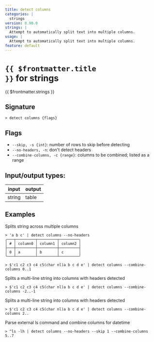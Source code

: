 ```yaml
---
title: detect columns
categories: |
  strings
version: 0.90.0
strings: |
  Attempt to automatically split text into multiple columns.
usage: |
  Attempt to automatically split text into multiple columns.
feature: default
---
```


<!-- This file is automatically generated. Please edit the command in https://github.com/nushell/nushell instead. -->

# <code>{{ $frontmatter.title }}</code> for strings

<div class='command-title'>{{ $frontmatter.strings }}</div>

## Signature

`> detect columns {flags} `

## Flags

- `--skip, -s {int}`: number of rows to skip before detecting
- `--no-headers, -n`: don't detect headers
- `--combine-columns, -c {range}`: columns to be combined; listed as a range

## Input/output types:

| input  | output |
| ------ | ------ |
| string | table  |

## Examples

Splits string across multiple columns

```nu
> 'a b c' | detect columns --no-headers
╭───┬─────────┬─────────┬─────────╮
│ # │ column0 │ column1 │ column2 │
├───┼─────────┼─────────┼─────────┤
│ 0 │ a       │ b       │ c       │
╰───┴─────────┴─────────┴─────────╯

```

```nu
> $'c1 c2 c3 c4 c5(char nl)a b c d e' | detect columns --combine-columns 0..1

```

Splits a multi-line string into columns with headers detected

```nu
> $'c1 c2 c3 c4 c5(char nl)a b c d e' | detect columns --combine-columns -2..-1

```

Splits a multi-line string into columns with headers detected

```nu
> $'c1 c2 c3 c4 c5(char nl)a b c d e' | detect columns --combine-columns 2..

```

Parse external ls command and combine columns for datetime

```nu
> ^ls -lh | detect columns --no-headers --skip 1 --combine-columns 5..7

```
